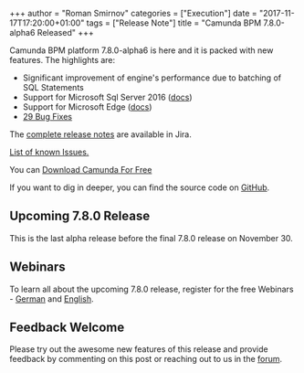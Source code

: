 +++
author = "Roman Smirnov"
categories = ["Execution"]
date = "2017-11-17T17:20:00+01:00"
tags = ["Release Note"]
title = "Camunda BPM 7.8.0-alpha6 Released"
+++

Camunda BPM platform 7.8.0-alpha6 is here and it is packed with new features. The highlights are:

* Significant improvement of engine's performance due to batching of SQL Statements
* Support for Microsoft Sql Server 2016 ([docs](http://docs.camunda.org/manual/latest/introduction/supported-environments/#supported-database-products))
* Support for Microsoft Edge ([docs](http://docs.camunda.org/manual/latest/introduction/supported-environments/))
* [29 Bug Fixes](https://jira.camunda.com/issues/?jql=issuetype%20%3D%20%22Bug%20Report%22%20AND%20fixVersion%20%3D%207.8.0-alpha6)

The [complete release notes](https://jira.camunda.com/secure/ReleaseNote.jspa?projectId=10230&version=15101) are available in Jira.

[List of known Issues.](https://jira.camunda.com/issues/?jql=affectedVersion%20%3D%207.8.0-alpha6)

You can [Download Camunda For Free](https://camunda.org/download/)
<!--or [Run it with Docker](https://hub.docker.com/r/camunda/camunda-bpm-platform/)-->

If you want to dig in deeper, you can find the source code on [GitHub](https://github.com/camunda/camunda-bpm-platform/releases/tag/7.8.0-alpha6).


<!--more-->

## Upcoming 7.8.0 Release

This is the last alpha release before the final 7.8.0 release on November 30.

## Webinars

To learn all about the upcoming 7.8.0 release, register for the free Webinars - [German](https://register.gotowebinar.com/register/6723119265615514113) and [English](https://register.gotowebinar.com/register/8385014598244744706).

## Feedback Welcome

Please try out the awesome new features of this release and provide feedback by commenting on this post or reaching out to us in the [forum](https://forum.camunda.org/).

